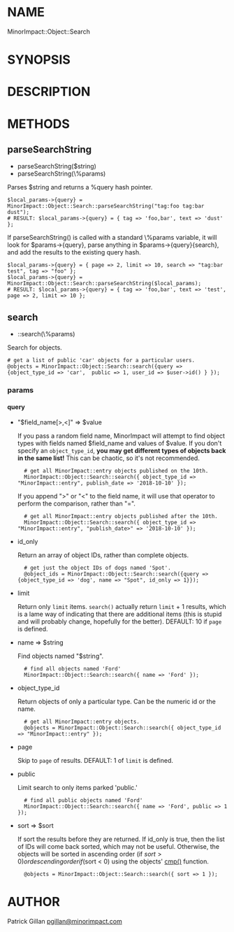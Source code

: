 # NAME

MinorImpact::Object::Search

# SYNOPSIS

# DESCRIPTION

# METHODS

## parseSearchString

- parseSearchString($string)
- parseSearchString(\\%params)

Parses $string and returns a %query hash pointer.

    $local_params->{query} = MinorImpact::Object::Search::parseSearchString("tag:foo tag:bar dust");
    # RESULT: $local_params->{query} = { tag => 'foo,bar', text => 'dust' };

If parseSearchString() is called with a standard \\%params variable, it will look for 
$params->{query}, parse anything in $params->{query}{search}, and add the results to
the existing query hash.

    $local_params->{query} = { page => 2, limit => 10, search => "tag:bar test", tag => "foo" };
    $local_params->{query} = MinorImpact::Object::Search::parseSearchString($local_params);
    # RESULT: $local_params->{query} = { tag => 'foo,bar', text => 'test', page => 2, limit => 10 };

## search

- ::search(\\%params)

Search for objects.

    # get a list of public 'car' objects for a particular users.
    @objects = MinorImpact::Object::Search::search({query => {object_type_id => 'car',  public => 1, user_id => $user->id() } });

### params

#### query

- "$field\_name\[>,<\]" => $value

    If you pass a random field name, MinorImpact will attempt to find object types
    with fields named $field\_name and values of $value.  If you don't specify an `object_type_id`,
    **you may get different types of objects back in the same list!**  This can be chaotic, so it's
    not recommended.

        # get all MinorImpact::entry objects published on the 10th.
        MinorImpact::Object::Search::search({ object_type_id => "MinorImpact::entry", publish_date => '2018-10-10' });

    If you append ">" or "<" to the field name, it will use that operator to 
    perform the comparison, rather than "=".

        # get all MinorImpact::entry objects published after the 10th.
        MinorImpact::Object::Search::search({ object_type_id => "MinorImpact::entry", "publish_date>" => '2018-10-10' });

- id\_only

    Return an array of object IDs, rather than complete objects.

        # get just the object IDs of dogs named 'Spot'.
        @object_ids = MinorImpact::Object::Search::search({query => {object_type_id => 'dog', name => "Spot", id_only => 1}});

- limit

    Return only `limit` items.  `search()` actually return `limit` + 1 results, which is a lame
    way of indicating that there are additional items (this is stupid and will probably change,
    hopefully for the better).
    DEFAULT: 10 if `page` is defined.

- name => $string

    Find objects named "$string".

        # find all objects named 'Ford'
        MinorImpact::Object::Search::search({ name => 'Ford' });

- object\_type\_id

    Return objects of only a particular type.  Can be the numeric id or the name.

        # get all MinorImpact::entry objects.
        @objects = MinorImpact::Object::Search::search({ object_type_id => "MinorImpact::entry" });

- page

    Skip to `page` of results.
    DEFAULT: 1 of `limit` is defined.

- public

    Limit search to only items parked 'public.'

        # find all public objects named 'Ford'
        MinorImpact::Object::Search::search({ name => 'Ford', public => 1 });

- sort => $sort

    If sort the results before they are returned.  If id\_only is true, then the
    list of IDs will come back sorted, which may not be useful.  Otherwise, the
    objects will be sorted in ascending order (if $sort > 0) or descending order
    if ($sort < 0) using the objects' [cmp()](./MinorImpact_Object.md#cmp) function.

        @objects = MinorImpact::Object::Search::search({ sort => 1 });

# AUTHOR

Patrick Gillan <pgillan@minorimpact.com>
